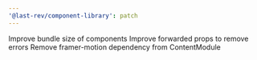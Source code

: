 ```yaml
---
'@last-rev/component-library': patch
---
```


Improve bundle size of components
Improve forwarded props to remove errors
Remove framer-motion dependency from ContentModule
